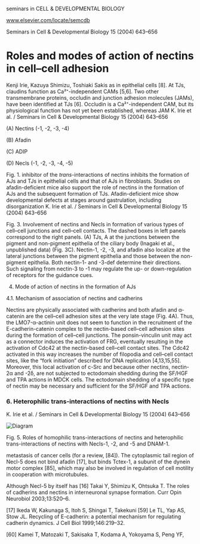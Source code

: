 
seminars in
CELL & DEVELOPMENTAL
BIOLOGY

www.elsevier.com/locate/semcdb

Seminars in Cell & Developmental Biology 15 (2004) 643–656

# Roles and modes of action of nectins in cell–cell adhesion

Kenji Irie, Kazuya Shimizu, Toshiaki Sakis
as in epithelial cells [8]. At TJs, claudins function as Ca²⁺-independent CAMs [5,6]. Two other transmembrane proteins, occludin and junction adhesion molecules (JAMs), have been identified at TJs [6]. Occludin is a Ca²⁺-independent CAM, but its physiological function has not yet been established, whereas JAM
K. Irie et al. / Seminars in Cell & Developmental Biology 15 (2004) 643–656

(A)
Nectins (-1, -2, -3, -4)

(B)
Afadin

(C)
ADIP

(D)
Necls (-1, -2, -3, -4, -5)

Fig. 1.
inhibitor of the *trans*-interactions of nectins inhibits the formation of AJs and TJs in epithelial cells and that of AJs in fibroblasts. Studies on afadin-deficient mice also support the role of nectins in the formation of AJs and the subsequent formation of TJs. Afadin-deficient mice show developmental defects at stages around gastrulation, including disorganization
K. Irie et al. / Seminars in Cell & Developmental Biology 15 (2004) 643–656

Fig. 3. Involvement of nectins and Necls in formation of various types of cell–cell junctions and cell–cell contacts. The dashed boxes in left panels correspond to the right panels. (A) TJs, A
at the junctions between the pigment and non-pigment epithelia of the ciliary body (Inagaki et al., unpublished data) (Fig. 3C). Nectin-1, -2, -3, and afadin also localize at the lateral junctions between the pigment epithelia and those between the non-pigment epithelia. Both nectin-1- and -3-def
determine their directions. Such signaling from nectin-3 to -1 may regulate the up- or down-regulation of receptors for the guidance cues.

4. Mode of action of nectins in the formation of AJs

4.1. Mechanism of association of nectins and cadherins

Nectins are physically associated with cadherins and both afadin and α-catenin are
the cell–cell adhesion sites at the very late stage (Fig. 4A). Thus, the LMO7-α-actinin unit does not seem to function in the recruitment of the E-cadherin-catenin complex to the nectin-based cell–cell adhesion sites during the formation of cell–cell junctions. The ponsin-vinculin unit may act as a connector
induces the activation of FRG, eventually resulting in the activation of Cdc42 at the nectin-based cell–cell contact sites. The Cdc42 activated in this way increases the number of filopodia and cell–cell contact sites, like the “fork initiation” described for DNA replication [4,13,15,55]. Moreover, this local activation of c-Src and
because other nectins, nectin-2α and -2δ, are not subjected to ectodomain shedding during the SF/HGF and TPA actions in MDCK cells. The ectodomain shedding of a specific type of nectin may be necessary and sufficient for the SF/HGF and TPA actions.

### 6. Heterophilic trans-interactions of nectins with Necls
K. Irie et al. / Seminars in Cell & Developmental Biology 15 (2004) 643–656

![Diagram](#)

Fig. 5. Roles of homophilic trans-interactions of nectins and heterophilic trans-interactions of nectins with Necls-1, -2, and -5 and DNAM-1.


metastasis of cancer cells (for a review, [84]). The cytoplasmic tail region of Necl-5 does not bind afadin [17], but binds Tctex-1, a subunit of the dynein motor complex [85], which may also be involved in regulation of cell motility in cooperation with microtubules.

Although Necl-5 by itself has
[16] Takai Y, Shimizu K, Ohtsuka T. The roles of cadherins and nectins in interneuronal synapse formation. Curr Opin Neurobiol 2003;13:520–6.

[17] Ikeda W, Kakunaga S, Itoh S, Shingai T, Takekuni
[59] Le TL, Yap AS, Stow JL. Recycling of E-cadherin: a potential mechanism for regulating cadherin dynamics. J Cell Biol 1999;146:219–32.

[60] Kamei T, Matozaki T, Sakisaka T, Kodama A, Yokoyama S, Peng YF,